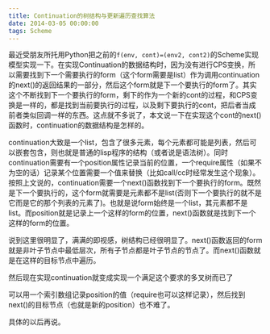 ```yaml
---
title: Continuation的树结构与更新遍历查找算法
date: 2014-03-05 00:00:00
tags: Scheme
---
```

 最近受朋友所托用Python把之前的`f(env, cont)=(env2, cont2)`的Scheme实现模型实现一下。在实现Continuation的数据结构时，因为没有进行CPS变换，所以需要找到下一个需要执行的form（这个form需要是list）作为调用continuation的next()的返回结果的一部分，然后这个form就是下一个要执行的form了。其实这个不断找到下一个要执行的form，剩下的作为一个新的cont的过程，和CPS变换是一样的，都是找到当前要执行的过程，以及剩下要执行的cont，把后者当成前者类似回调一样的东西。这点就不多说了，本文说一下在实现这个cont的next()函数时，continuation的数据结构是怎样的。

continuation大致是一个list，包含了很多元素，每个元素都可能是列表，然后可以嵌套包含，则也就是普通的lisp程序的结构（或者说是语法树）。同时continuation需要有一个position属性记录当前的位置，一个require属性（如果不为空的话）记录某个位置需要一个值来替换（比如call/cc时经常发生这个现象）。按照上文说的，continuation需要一个next()函数找到下一个要执行的form。既然是下一个要执行的，这个form就需要是元素都不是list(否则下一个要执行的就不是它而是它的那个列表的元素了)。也就是说form始终是一个list，其元素都不是list。而position就是记录上一个这样的form的位置，next()函数就是找到下一个这样的form的位置。

说到这里很明显了，满满的即视感，树结构已经很明显了。next()函数返回的form就是非叶子节点中最低层次，所有子节点都是叶子节点的节点了。而next()函数就是在这样的目标节点中遍历。

然后现在实现continuation就变成实现一个满足这个要求的多叉树而已了

可以用一个索引数组记录position的值（require也可以这样记录），然后找到next()的目标节点（也就是新的position）也不难了。

具体的以后再说。
